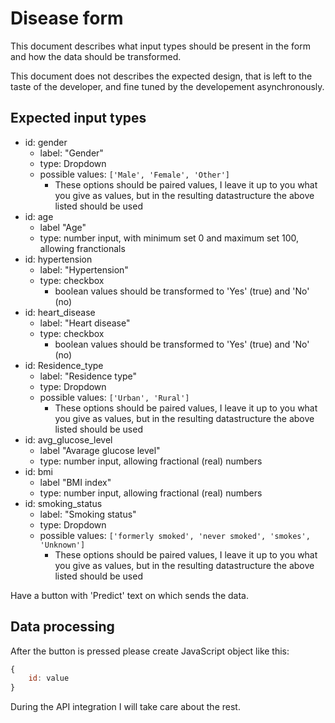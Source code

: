# Disease form

This document describes what input types should be present in the form and how
the data should be transformed.

This document does not describes the expected design, that is left to the taste
of the developer, and fine tuned by the developement asynchronously.

## Expected input types
- id: gender
  - label: "Gender"
  - type: Dropdown
  - possible values: `['Male', 'Female', 'Other']`
    - These options should be paired values, I leave it up to you what you give 
      as values, but in the resulting datastructure the above listed should be used
- id: age
  - label "Age"
  - type: number input, with minimum set 0 and maximum set 100, allowing franctionals
- id: hypertension
  - label: "Hypertension"
  - type: checkbox
    - boolean values should be transformed to 'Yes' (true) and 'No' (no)
- id: heart_disease
  - label: "Heart disease"
  - type: checkbox
    - boolean values should be transformed to 'Yes' (true) and 'No' (no)
- id: Residence_type
  - label: "Residence type"
  - type: Dropdown
  - possible values: `['Urban', 'Rural']`
     - These options should be paired values, I leave it up to you what you give 
      as values, but in the resulting datastructure the above listed should be used
- id: avg_glucose_level
  - label "Avarage glucose level"
  - type: number input, allowing fractional (real) numbers
- id: bmi
  - label "BMI index"
  - type: number input, allowing fractional (real) numbers
- id: smoking_status
  - label: "Smoking status"
  - type: Dropdown
  - possible values: `['formerly smoked', 'never smoked', 'smokes', 'Unknown']`
     - These options should be paired values, I leave it up to you what you give 
      as values, but in the resulting datastructure the above listed should be used

Have a button with 'Predict' text on which sends the data.

## Data processing

After the button is pressed please create JavaScript object like this:
```js
{
    id: value
}
```
During the API integration I will take care about the rest.